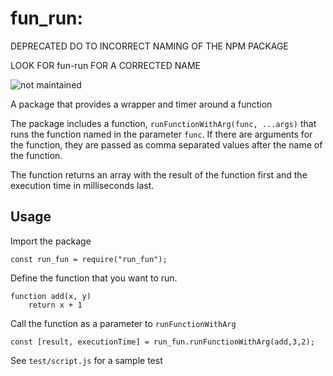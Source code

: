 # fun_run:  

DEPRECATED DO TO INCORRECT NAMING OF THE NPM PACKAGE

LOOK FOR fun-run FOR A CORRECTED NAME

![not maintained](https://img.shields.io/badge/maintained%3F-no!-red.svg)





A package that provides a wrapper and timer around a function

The package includes a function, `runFunctionWithArg(func, ...args)` that runs the 
function named in the parameter `func`.  If there are arguments for the function,
they are passed as comma separated values after the name of the function.

The function returns an array with the result of the function first and the execution time in milliseconds last.

## Usage

Import the package

```
const run_fun = require("run_fun");
```

Define the function that you want to run.

```
function add(x, y)
    return x + 1
```

Call the function as a parameter to `runFunctionWithArg`

```
const [result, executionTime] = run_fun.runFunctionWithArg(add,3,2);
```

See `test/script.js` for a sample test


